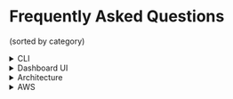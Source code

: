 # Frequently Asked Questions

(sorted by category)

<details>
<summary>CLI</summary>
<details>
<summary>How do I create a new app and sync it?</summary>
Use the <code>nuon apps create -n <your app name> --no-template</code> command to create a new app, and then use <code>nuon apps sync .</code> to sync the local directory of app config files with the app.
</details>

<details>
<summary>How do upload my App Config to Nuon?</summary>
<code>nuon apps sync .</code> does some validation and knows how to construct a config from a well-known directory structure.

> Note: The directory that you run `nuon apps sync` in, must be the same name as the app created in `nuon apps create -n <your app name> --no-template`.
</details>

<details>
<summary>Where are org, app and install current contexts stored?</summary>
The current contexts are stored in the local <code>~/.nuon</code> file along with the Nuon api key.
</details>

<details>
<summary>How do I see detailed error messages?</summary>
Set the environment variable <code>export NUON_DEBUG=true</code> then use the CLI commands as usual. This will enable debug logging and show more detailed error messages.
</details>

<details>
<summary>How do I delete Components?</summary>
Components must be deleted individually. If a component is dependent on another component, it will fail to delete, but the CLI will tell you which components must be deleted first in array output. First list the Components<code>nuon components list -a <your app name></code> then delete the Component with <code>nuon components list -a <your app name></code>
</details>

<details>
<summary>How do I delete an App?</summary>
If your App Config has Components, the App will say it is deleted but it is in a queue until the Components are individually deleted, then the App will delete. First, list your Apps with <code>nuon apps list</code> then <code>nuon apps delete -a <your app name> --confirm</code>
</details>

</details>

<details>
<summary>Dashboard UI</summary>

<details>
<summary>I started an install, but it's waiting for me to do something.</summary>
Remember that the install runner is a VM that is created in your cloud account. You need to click on the link in the Nuon dashboard to open the CloudFormation stack or equivalent IaC in your cloud account. This will create the VM and start the install runner service. Once that is done, the install will continue automatically.

</details>

<details>
<summary>I just spun up the eks-simple example. It worked!
How can I tear it down?</summary>
Nuon can gracefully deprovision. You'll see a drop-down for that. It will take a while since removing node groups and an EKS cluster takes a while in AWS.
Note, this does not remove the Runner VM, so the customer must go into their AWS CloudFormation stack and delete it to completely remove the VM and VPC.
If some reason, you need to manually teardown, our sandbox repos have an error-destroy.sh - it's documented here.
https://docs.nuon.co/get-started/create-your-first-app#deprovision-the-install

![Dashboard drop-down to de-provision an install](images/deprovision.png)

</details>

</details>

<details>
<summary>Architecture</summary>

<details>
<summary>Do I have to give the Runner cross-account permissions? That's a big no in our organization.</summary>
No, with Nuon, you do not have to give cross-account permissions.
How it works is during a customer Install, we generate an AWS CloudFormation stack which the customer uses their AWS profile and credentials to run.
It creates a VPC, ASG and EC2 VM instance with Docker and a container with the Nuon Runner.
The App Config defines IAM roles and boundaries for what the Runner can or can't do in the customer's cloud account. Like Provision and De-provision have elevated permissions to create infrastructure like an EKS cluster, while the Maintenance role is reduced permissions to upgrade the app, run health checks, etc.

</details>

</details>

<details>
<summary>AWS</summary>

<details>
<summary>As a customer deploying an app from the Nuon dashboard, how do I tie my AWS access key and secret access key to the app install?</summary>
When you click on the Nuon-generated CloudFormation Stack Link in the Nuon dashboard, that opens in the customer's AWS account. The initial install runner and app install is done with the customer's AWS credentials. Nuon never will have access to these credentials.  All of those Nuon control plane activities like creating app configs and building components, leverage the AWS (or equivalent cloud) credentials of Nuon-hosted control plane or the customer-hosted control plane.

</details>

</details>